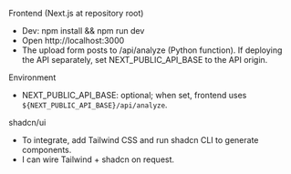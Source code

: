 Frontend (Next.js at repository root)

- Dev: npm install && npm run dev
- Open http://localhost:3000
- The upload form posts to /api/analyze (Python function). If deploying the API separately, set NEXT_PUBLIC_API_BASE to the API origin.

Environment
- NEXT_PUBLIC_API_BASE: optional; when set, frontend uses `${NEXT_PUBLIC_API_BASE}/api/analyze`.

shadcn/ui
- To integrate, add Tailwind CSS and run shadcn CLI to generate components.
- I can wire Tailwind + shadcn on request.

